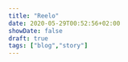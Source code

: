 ```yaml
---
title: "Reelo"
date: 2020-05-29T00:52:56+02:00
showDate: false
draft: true
tags: ["blog","story"]
---
```


